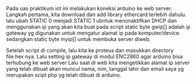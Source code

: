 Pada uas praktikum iot  ini melakukan koneksi arduino ke web server. Langkah pertama, kita download dan add library ethercard terlebih dahulu. lalu ubah STATIC 0 menjadi STATIC 1 ubntuk menonaktifkan DHCP dan menggunakan ip yang akan kita buat pada script static byte gwip[] adalah ip gateway yg digunakan untuk mengatur alamat ip pada komputer/device. sedangkan static byte myip[] untuk membuka server diweb.

Setelah script di compile, lalu kita ke proteus dan masukkan directory file.hex nya. Lalu setting ip gateway di modul ENC2860 agar arduino bisa terhubung ke web server Lalu saat di web kita mengetikkan alamat ip server yang telah dibuat akan muncul nama, nim, tanggal lahir dan email saya yg merupakan scipt php yg telah dibuat di arduino.
